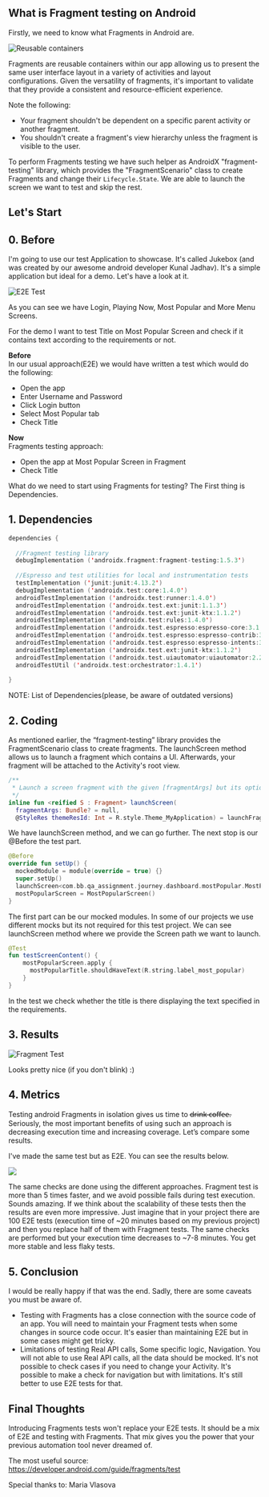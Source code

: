 ## **What is Fragment testing on Android**


Firstly, we need to know what Fragments in Android are.

![Reusable containers](assets/containers.jpeg)


Fragments are reusable containers within our app allowing us to present the same user interface layout in a variety of activities and layout configurations. Given the versatility of fragments, it's important to validate that they provide a consistent and resource-efficient experience.

Note the following:
* Your fragment shouldn't be dependent on a specific parent activity or another fragment.
* You shouldn't create a fragment's view hierarchy unless the fragment is visible to the user.

To perform Fragments testing we have such helper as AndroidX "fragment-testing" library, which provides the "FragmentScenario" class to create Fragments and change their `Lifecycle.State`. We are able to launch the screen we want to test and skip the rest.


## **Let's Start**

## 0. Before
I'm going to use our test Application to showcase. It's called Jukebox (and was created by our awesome android developer Kunal Jadhav). It's a simple application but ideal for a demo. Let's have a look at it.

![E2E Test](assets/E2E_test.gif)

As you can see we have Login, Playing Now, Most Popular and More Menu Screens.

For the demo I want to test Title on Most Popular Screen and check if it contains text according to the requirements or not.

**Before**<br>
In our usual approach(E2E) we would have written a test which would do the following:
- Open the app
- Enter Username and Password
- Click Login button
- Select Most Popular tab
- Check Title

**Now**<br>
Fragments testing approach:
- Open the app at Most Popular Screen in Fragment
- Check Title

What do we need to start using Fragments for testing? The First thing is Dependencies.

## 1. Dependencies

```kotlin
dependencies {
  
  //Fragment testing library
  debugImplementation ('androidx.fragment:fragment-testing:1.5.3')
  
  //Espresso and test utilities for local and instrumentation tests
  testImplementation ('junit:junit:4.13.2')
  debugImplementation ('androidx.test:core:1.4.0')
  androidTestImplementation ('androidx.test:runner:1.4.0')
  androidTestImplementation ('androidx.test.ext:junit:1.1.3')
  androidTestImplementation ('androidx.test.ext:junit-ktx:1.1.2')
  androidTestImplementation ('androidx.test:rules:1.4.0')
  androidTestImplementation ('androidx.test.espresso:espresso-core:3.1.0')
  androidTestImplementation ('androidx.test.espresso:espresso-contrib:3.1.0')
  androidTestImplementation ('androidx.test.espresso:espresso-intents:3.1.0')
  androidTestImplementation ('androidx.test.ext:junit-ktx:1.1.2')
  androidTestImplementation ('androidx.test.uiautomator:uiautomator:2.2.0')
  androidTestUtil ('androidx.test:orchestrator:1.4.1')
  
}
```
NOTE: List of Dependencies(please, be aware of outdated versions)

## 2. Coding

As mentioned earlier, the “fragment-testing” library provides the FragmentScenario class to create fragments. The launchScreen method allows us to launch a fragment which contains a UI. Afterwards, your fragment will be attached to the Activity's root view.

```kotlin
/**
 * Launch a screen fragment with the given [fragmentArgs] but its optional.
 */
inline fun <reified S : Fragment> launchScreen(   
  fragmentArgs: Bundle? = null,
  @StyleRes themeResId: Int = R.style.Theme_MyApplication) = launchFragmentInContainer<S>(fragmentArgs)
```

We have launchScreen method, and we can go further. The next stop is our @Before the test part.

```kotlin
@Before 
override fun setUp() {   
  mockedModule = module(override = true) {}
  super.setUp()
  launchScreen<com.bb.qa_assignment.journey.dashboard.mostPopular.MostPopularScreen>()
  mostPopularScreen = MostPopularScreen()
}
```
The first part can be our mocked modules. In some of our  projects we use different mocks but its not required for this test project. We can see launchScreen method where we provide the Screen path we want to launch.

```kotlin
@Test
fun testScreenContent() {
    mostPopularScreen.apply {
      mostPopularTitle.shouldHaveText(R.string.label_most_popular)
    }
}
```
In the test we check whether the title is there displaying the text specified in the requirements.

## 3. Results

![Fragment Test](assets/fragment_test.gif)

Looks pretty nice (if you don't blink) :)

## 4. Metrics

Testing android Fragments in isolation gives us time to d̶r̶i̶n̶k̶ ̶c̶o̶f̶f̶e̶e̶. Seriously, the most important benefits of using such an approach is decreasing execution time and increasing coverage. Let’s compare some results.

I've made the same test but as E2E. You can see the results below.


![](assets/e2e_fragment_results.png)


The same checks are done using the different approaches. Fragment test is more than 5 times faster, and we avoid possible fails during test execution. Sounds amazing. If we think about the scalability of these tests then the results are even more impressive.
Just imagine that in your project there are 100 E2E tests (execution time of ~20 minutes based on my previous project) and then you replace half of them with Fragment tests. The same checks are performed but your execution time decreases to ~7-8 minutes. You get more stable and less flaky tests.

## 5. Conclusion

I would be really happy if that was the end. Sadly, there are some caveats you must be aware of.

- Testing with Fragments has a close connection with the source code of an app.
  You will need to maintain your Fragment tests when some changes in source code occur. It's easier than maintaining E2E but in some cases might get tricky.
- Limitations of testing Real API calls, Some specific logic, Navigation.
  You will not able to use Real API calls, all the data should be mocked.
  It's not possible to check cases if you need to change your Activity.
  It's possible to make a check for navigation but with limitations. It's still better to use E2E tests for that.


## **Final Thoughts**

Introducing Fragments tests won't replace your E2E tests. It should be a mix of E2E and testing with Fragments. That mix gives you the power that your previous automation tool never dreamed of.

The most useful source: https://developer.android.com/guide/fragments/test

Special thanks to: Maria Vlasova
